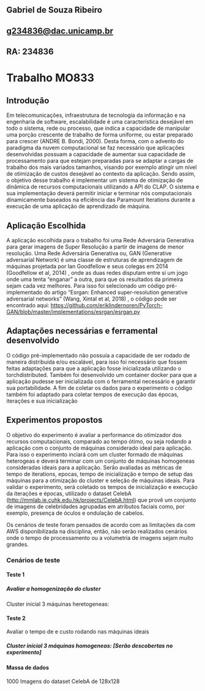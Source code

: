 ## Gabriel de Souza Ribeiro
## g234836@dac.unicamp.br
## RA: 234836

# Trabalho MO833

## Introdução
Em telecomunicações, infraestrutura de tecnologia da informação e na engenharia de software, escalabilidade é uma característica desejável em todo o sistema, rede ou processo, que indica a capacidade de manipular uma porção crescente de trabalho de forma uniforme, ou estar preparado para crescer (ANDRE B. Bondi, 2000). Desta forma, com o advento do paradigma da nuvem computacional se faz necessário que aplicações desenvolvidas possuam a capacidade de aumentar sua capacidade de processamento para que estejam preparadas para se adaptar a cargas de trabalho dos mais variados tamanhos, visando por exemplo atingir um nível de otimização de custos desejável ao contexto da aplicação. Sendo assim, o objetivo desse trabalho é implementar um sistema de otimização de dinâmica de recursos computacionais utilizando a API do CLAP. O sistema e sua implementação deverá permitir iniciar e terminar nós computacionais dinamicamente baseados na eficiência das Paramount Iterations durante a execução de uma aplicação de aprendizado de máquina.

## Aplicação Escolhida
A aplicação escolhida para o trabalho foi uma Rede Adversária Generativa para gerar imagens de Super Resolução a partir de imagens de menor resolução.
Uma Rede Adversária Generativa ou, GAN (Generative adversarial Network) é uma classe de estruturas de aprendizagem de máquinas projetada por Ian Goodfellow e seus colegas em 2014 (Goodfellow et al, 2014) , onde as duas redes disputam entre si um jogo onde uma tenta “enganar” a outra, para que os resultados da primeira sejam cada vez melhores.
Para isso foi selecionado um código pré-implementado do artigo “Esrgan: Enhanced super-resolution generative adversarial networks” (Wang, Xintal et al, 2018) , o código pode ser encontrado
aqui: https://github.com/eriklindernoren/PyTorch-GAN/blob/master/implementations/esrgan/esrgan.py

## Adaptações necessárias e ferramental desenvolvido

O código pré-implementado não possuía a capacidade de ser rodado de maneira distribuída e/ou escalável, para isso foi necessário que fossem feitas adaptações para que a aplicação fosse inicializada utilizando o torchdistributed.
Também foi desenvolvido um container docker para que a aplicação pudesse ser inicializada com o ferramental necessário e garantir sua portabilidade. 
A fim de coletar os dados para o experimento o código também foi adaptado para coletar tempos de execução das épocas, iterações e sua inicialização

## Experimentos propostos

O objetivo do experimento é avaliar a performance do otimizador dos recursos computacionais, comparado ao tempo ótimo, ou seja rodando a aplicação com o conjunto de máquinas considerado ideal para aplicação. Para isso o experimento inciará com um cluster formado de máquinas heterogeas e deverá terminar com um conjunto de máquinas homogeneas consideradas ideais para a aplicação. Serão avaliadas as métricas de tempo de iterations, epocas, tempo de inicialização e tempo de setup das máquinas para a otimização do cluster e seleção de máquinas ideais.
Para validar o experimento, será coletado os tempos de inicialização e execução da iterações e épocas, utilizado o dataset CelebA (http://mmlab.ie.cuhk.edu.hk/projects/CelebA.html) que provê um conjunto de imagens de celebridades agrupadas em atributos faciais como, por exemplo, presença de óculos e ondulação de cabelos.

Os cenários de teste foram pensados de acordo com as limitações da com AWS disponibilizada na disciplina, então, não serão realizados cenários onde o tempo de processamento ou a volumetria de imagens sejam muito grandes.

### Cenários de teste
#### Teste 1
##### Avaliar a homogenização do cluster
Cluster inicial 3 máquinas heretogeneas: 

#### Teste 2
Avaliar o tempo de e custo rodando nas máquinas ideais
##### Cluster inicial 3 máquinas homogeneas: [Serão descobertas no experimento]

#### Massa de dados
1000 Imagens do dataset CelebA de 128x128